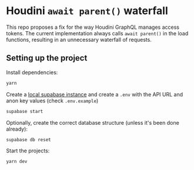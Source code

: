 # Houdini `await parent()` waterfall

This repo proposes a fix for the way Houdini GraphQL manages access tokens. The current implementation always calls `await parent()` in the load functions, resulting in an unnecessary waterfall of requests.

## Setting up the project

Install dependencies:

```sh
yarn
```

Create a [local supabase instance](https://supabase.com/docs/guides/cli/local-development) and create a `.env` with the API URL and anon key values (check `.env.example`)

```sh
supabase start
```

Optionally, create the correct database structure (unless it's been done already):

```sh
supabase db reset
```

Start the projects:

```sh
yarn dev
```